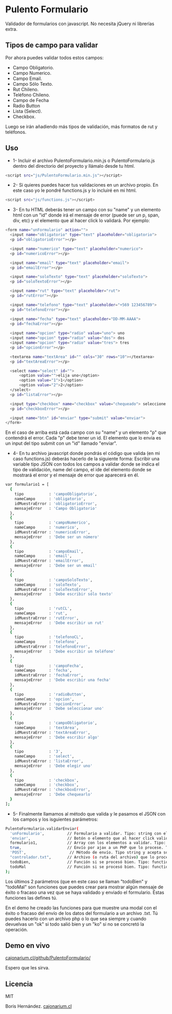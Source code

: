Pulento Formulario
==========================

Validador de formularios con javascript.
No necesita jQuery ni librerías extra.


Tipos de campo para validar
--------------------------



Por ahora puedes validar todos estos campos:

- Campo Obligatorio.
- Campo Numerico.
- Campo Email.
- Campo Sólo Texto.
- Rut Chileno.
- Teléfono Chileno.
- Campo de Fecha
- Radio Button
- Lista (Select).
- Checkbox.

Luego se irán añadiendo más tipos de validación, más formatos de rut y teléfonos.



Uso
--------------------------

- 1- Incluir el archivo PulentoFormulario.min.js o PulentoFormulario.js dentro del directorio del proyecto y llámalo desde tu html.
```sh
<script src="js/PulentoFormulario.min.js"></script>
```


- 2- Si quieres puedes hacer tus validaciones en un archivo propio. En este caso yo le pondré functions.js y lo incluiré en mi html.
```sh
<script src="js/functions.js"></script>
```

- 3- En tu HTML deberás tener un campo con su "name" y un elemento html con un "id" donde irá el mensaje de error (puede ser un p, span, div, etc) y el elemento que al hacer click lo validará. Por ejemplo:

```sh
<form name="unFormulario" action="">
  <input name="obligatorio" type="text" placeholder="obligatorio">
  <p id="obligatorioError"></p>

  <input name="numerico" type="text" placeholder="numerico">
  <p id="numericoError"></p>

  <input name="email" type="text" placeholder="email">
  <p id="emailError"></p>

  <input name="soloTexto" type="text" placeholder="soloTexto">
  <p id="soloTextoError"></p>

  <input name="rut" type="text" placeholder="rut">
  <p id="rutError"></p>

  <input name="telefono" type="text" placeholder="+569 123456789">
  <p id="telefonoError"></p>

  <input name="fecha" type="text" placeholder="DD-MM-AAAA">
  <p id="fechaError"></p>
  
  <input name="opcion" type="radio" value="uno"> uno
  <input name="opcion" type="radio" value="dos"> dos
  <input name="opcion" type="radio" value="tres"> tres
  <p id="opcionError"></p>

  <textarea name="textArea" id="" cols="30" rows="10"></textarea>
  <p id="textAreaError"></p>

  <select name="select" id="">
      <option value="">elija uno</option>
      <option value="1">1</option>
      <option value="2">2</option>
  </select>
  <p id="listaError"></p>

  <input type="checkbox" name="checkbox" value="chequeado"> seleccione.
  <p id="checkboxError"></p>

  <input name="btn" id="enviar" type="submit" value="enviar">
</form>
```

En el caso de arriba está cada campo con su "name" y un elemento "p" que contendrá el error. Cada "p" debe tener un id.
El elemento que lo envia es un input del tipo submit con un "id" llamado "enviar".

- 4- En tu archivo javascript donde pondrás el código que valida (en mi caso functions.js) deberás hacerlo de la siguiente forma:
Escribir una variable tipo JSON con todos los campos a validar donde se indica el tipo de validación, name del campo, el ide del elemento donde se mostrará el error y el mensaje de error que aparecerá en él.

```sh
var formulario1 = [
  {
    tipo           : 'campoObligatorio',
    nameCampo      : 'obligatorio',
    idMuestraError : 'obligatorioError',
    mensajeError   : 'Campo Obligatorio'
  },
  {
    tipo           : 'campoNumerico',
    nameCampo      : 'numerico',
    idMuestraError : 'numericoError',
    mensajeError   : 'Debe ser un número'
  },
  {
    tipo           : 'campoEmail',
    nameCampo      : 'email',
    idMuestraError : 'emailError',
    mensajeError   : 'Debe ser un email'
  },
  {
    tipo           : 'campoSoloTexto',
    nameCampo      : 'soloTexto',
    idMuestraError : 'soloTextoError',
    mensajeError   : 'Debe escribir sólo texto'
  },
  {
    tipo           : 'rutCL',
    nameCampo      : 'rut',
    idMuestraError : 'rutError',
    mensajeError   : 'Debe escribir un rut'
  },
  {
    tipo           : 'telefonoCL',
    nameCampo      : 'telefono',
    idMuestraError : 'telefonoError',
    mensajeError   : 'Debe escribir un teléfono'
  },
  {
    tipo           : 'campoFecha',
    nameCampo      : 'fecha',
    idMuestraError : 'fechaError',
    mensajeError   : 'Debe escribir una fecha'
  },
  {
    tipo           : 'radioButton',
    nameCampo      : 'opcion',
    idMuestraError : 'opcionError',
    mensajeError   : 'Debe seleccionar uno'
  },
  {
    tipo           : 'campoObligatorio',
    nameCampo      : 'textArea',
    idMuestraError : 'textAreaError',
    mensajeError   : 'Debe escribir algo'
  },
  {
    tipo           : '3',
    nameCampo      : 'select',
    idMuestraError : 'listaError',
    mensajeError   : 'Debe elegir uno'
  },
  {
    tipo           : 'checkbox',
    nameCampo      : 'checkbox',
    idMuestraError : 'checkboxError',
    mensajeError   : 'Debe chequearlo'
  }
];
```


- 5- Finalmente llamamos al método que valida y le pasamos el JSON con los campos y los isguientes parámetros:
```sh
PulentoFormulario.validarEnviar(
  'unFormulario',          // Formulario a validar. Tipo: string con el name del formulario.
  'enviar',                // Botón o elemento que al hacer click valida los datos. Tipo: string con el id del elemento.
  formulario1,             // Array con los elementos a validar. Tipo: Array con JSON dentro.
  true,                    // Envío por ajax a un PHP que lo procese. Tipo boolean. Con true envía, con false sólo valida y no envía.
  'POST',                   // Método de envío. Tipo string y acepta sólo "POST" o "GET"
  "controlador.txt",       // Archivo (o ruta del archivo) que lo procesa. Tipo: string con la ruta del archivo que lo procesa.
  todoBien,                // Función si se procesó bien. Tipo: function. Sólo debe pasarse el nombre de la función sin "()".
  todoMal                  // Función si se procesó bien. Tipo: function. Sólo debe pasarse el nombre de la función sin "()".
);
```
Los últimos 2 parámetros (que en este caso se llaman "todoBien" y "todoMal" son funciones que puedes crear para mostrar algún mensaje de éxito o fracaso una vez que se haya validado y enviado el formulario.
Éstas funciones las defines tú.

En el demo he creado las funciones para que muestre una modal con el éxito o fracaso del envío de los datos del formulario a un archivo .txt. Tú puedes hacerlo con un archivo php o lo que sea siempre y cuando devuelvas un "ok" si todo salió bien y un "ko" si no se concretó la operación.


Demo en vivo
---------------------
[cajonarium.cl/github/PulentoFormulario/](http://cajonarium.cl/github/PulentoFormulario/)

Espero que les sirva.




Licencia
---------------------
MIT


Boris Hernández.
[cajonarium.cl](http://www.cajonarium.cl/)